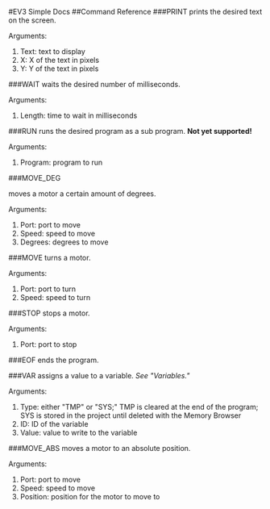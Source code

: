#EV3 Simple Docs##Command Reference###PRINTprints the desired text on the screen.Arguments:1. Text: text to display2. X: X of the text in pixels3. Y: Y of the text in pixels###WAITwaits the desired number of milliseconds.Arguments:1. Length: time to wait in milliseconds###RUNruns the desired program as a sub program. **Not yet supported!**Arguments:1. Program: program to run###MOVE_DEGmoves a motor a certain amount of degrees.Arguments:1. Port: port to move2. Speed: speed to move3. Degrees: degrees to move###MOVEturns a motor.Arguments:1. Port: port to turn2. Speed: speed to turn###STOPstops a motor.Arguments:1. Port: port to stop###EOFends the program.###VARassigns a value to a variable. *See "Variables."*Arguments:1. Type: either "TMP" or "SYS;" TMP is cleared at the end of the program; SYS is stored in the project until deleted with the Memory Browser2.  ID: ID of the variable3. Value: value to write to the variable###MOVE_ABSmoves a motor to an absolute position.Arguments:1. Port: port to move2. Speed: speed to move3. Position: position for the motor to move to